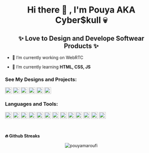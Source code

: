 <h1 align="center">Hi there 👋 , I'm Pouya AKA Cyber$kull 💀</h1>


<h2 align="center">✨ Love to Design and Develope Softwear Products ✨</h2> 

- 🔭 I’m currently working on WebRTC

- 🌱 I’m currently learning **HTML, CSS, JS**

<h3 align="left">See My Designs and Projects:</h3>
<p align="left">
<a href="https://www.linkedin.com/in/pouya-maroufi" target="blank"><img align="center" src="https://www.vectorlogo.zone/logos/linkedin/linkedin-tile.svg" alt="linkedin" height="22" width="22" /></a>
<a href="https://twitter.com/pouyamaroufi" target="blank"><img align="center" src="https://www.vectorlogo.zone/logos/twitter/twitter-tile.svg" alt="twitter" height="22" width="22" /></a>
<a href="https://www.youtube.com/channel/UCDyv2STOk7SU8_eNOPkvbCw" target="blank"><img align="center" src="https://www.vectorlogo.zone/logos/youtube/youtube-tile.svg" alt="youtube" height="22" width="22" /></a>
<a href="https://www.instagram.com/pouya.maroufi" target="blank"><img align="center" src="https://www.vectorlogo.zone/logos/instagram/instagram-tile.svg" alt="instagram" height="22" width="22" /></a>
<a href="https://dribbble.com/pouyamaroufi" target="blank"><img align="center" src="https://www.vectorlogo.zone/logos/dribbble/dribbble-icon.svg" alt="dribbble" height="22" width="22" /></a>
<a href="https://www.behance.net/pouyamaroufi" target="blank"><img align="center" src="https://www.vectorlogo.zone/logos/behance/behance-icon.svg" alt="behance" height="22" width="22" /></a>

</p>

### Languages and Tools:

<p align="left"><img src="https://www.vectorlogo.zone/logos/dartlang/dartlang-icon.svg" alt="dart" width="22" height="22"/> <img src="https://www.vectorlogo.zone/logos/kotlinlang/kotlinlang-icon.svg" alt="kotlin" width="22" height="22"/> <img src="https://www.vectorlogo.zone/logos/figma/figma-icon.svg" alt="figma" width="22" height="22"/> <img src="https://www.vectorlogo.zone/logos/firebase/firebase-icon.svg" alt="firebase" width="22" height="22"/> <img src="https://www.vectorlogo.zone/logos/swift/swift-icon.svg" alt="swift" width="22" height="22"/> <img src="https://www.vectorlogo.zone/logos/flutterio/flutterio-icon.svg" alt="flutter" width="22" height="22"/> <img src="https://www.vectorlogo.zone/logos/git-scm/git-scm-icon.svg" alt="git" width="22" height="22"/> <img src="https://www.vectorlogo.zone/logos/android/android-official.svg" alt="android" width="22" height="22"/> <img src="https://www.vectorlogo.zone/logos/python/python-icon.svg" alt="python" width="22" height="22"/> <img src="https://www.vectorlogo.zone/logos/sketchapp/sketchapp-icon.svg" alt="sketch" width="22" height="22"/> <img src="https://www.vectorlogo.zone/logos/raspberrypi/raspberrypi-icon.svg" alt="raspberrypi" width="22" height="22"/> <img src="https://www.vectorlogo.zone/logos/sqlite/sqlite-icon.svg" alt="sqlite" width="22" height="22"/> <img src="https://www.vectorlogo.zone/logos/hive/hive-icon.svg" alt="hive" width="22" height="22"/></p>

<br>

<b>🔥 Github Streaks</b>

<p align="center"><img src="https://github-readme-streak-stats.herokuapp.com/?user=pouyamaroufi&theme=black-ice&hide_border=true&stroke=0000&background=0D1117&ring=e05397&fire=e05397&currStreakLabel=e05397&bg_color=30,e96443,904e95&title_color=fff&text_color=fff" alt="pouyamaroufi" /></p>

